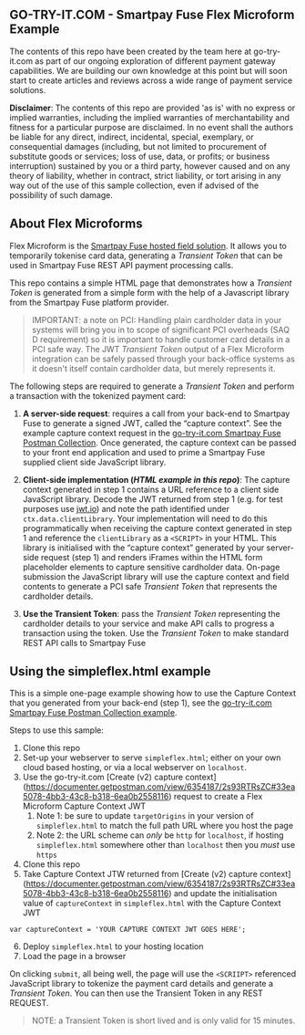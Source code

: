 ## GO-TRY-IT.COM - Smartpay Fuse Flex Microform Example
The contents of this repo have been created by the team here at go-try-it.com as part of our ongoing exploration of different payment gateway capabilities. We are building our own knowledge at this point but will soon start to create articles and reviews across a wide range of payment service solutions.

**Disclaimer**: The contents of this repo are provided 'as is' with no express or implied warranties, including the implied warranties of merchantability and fitness for a particular purpose are disclaimed. In no event shall the authors be liable for any direct, indirect, incidental, special, exemplary, or consequential damages (including, but not limited to procurement of substitute goods or services; loss of use, data, or profits; or business interruption) sustained by you or a third party, however caused and on any theory of liability, whether in contract, strict liability, or tort arising in any way out of the use of this sample collection, even if advised of the possibility of such damage.

## About Flex Microforms
Flex Microform is the [Smartpay Fuse hosted field solution](https://developer.smartpayfuse.barclaycard/barclays/quick-start-guides/hosted-fields.html). It allows you to temporarily tokenise card data, generating a *Transient Token* that can be used in Smartpay Fuse REST API payment processing calls.

This repo contains a simple HTML page that demonstrates how a *Transient Token* is generated from a simple form with the help of a Javascript library from the Smartpay Fuse platform provider. 

> IMPORTANT: a note on PCI: Handling plain cardholder data in your systems will bring you in to scope of significant PCI overheads (SAQ D requirement) so it is important to handle customer card details in a PCI safe way. The JWT *Transient Token* output of a Flex Microform integration can be safely passed through your back-office systems as it doesn't itself contain cardholder data, but merely represents it.  

The following steps are required to generate a *Transient Token* and perform a transaction with the tokenized payment card:

1. **A server-side request**: requires a call from your back-end to Smartpay Fuse to generate a signed JWT, called the “capture context”. See the example capture context request in the [go-try-it.com Smartpay Fuse Postman Collection](https://documenter.getpostman.com/view/6354187/2s93RTRsZC#33ea5078-4bb3-43c8-b318-6ea0b2558116). Once generated, the capture context can be passed to your front end application and used to prime a Smartpay Fuse supplied client side JavaScript library.  
   
2. **Client-side implementation (*HTML example in this repo*)**: The capture context generated in step 1 contains a URL reference to a client side JavaScript library. Decode the JWT returned from step 1 (e.g. for test purposes use [jwt.io](https://jwt.io/)) and note the path identified under `ctx.data.clientLibrary`. Your implementation will need to do this programmatically when receiving the capture context generated in step 1 and reference the `clientLibrary` as a `<SCRIPT>` in your HTML. This library is initialised with the “capture context” generated by your server-side request (step 1) and renders iFrames within the HTML form placeholder elements to capture sensitive cardholder data. On-page submission the JavaScript library will use the capture context and field contents to generate a PCI safe *Transient Token* that represents the cardholder details. 
   
3. **Use the Transient Token**: pass the *Transient Token* representing the cardholder details to your service and make API calls to progress a transaction using the token. Use the *Transient Token* to make standard REST API calls to Smartpay Fuse 

## Using the simpleflex.html example
This is a simple one-page example showing how to use the Capture Context that you generated from your back-end (step 1), see the [go-try-it.com Smartpay Fuse Postman Collection example](https://documenter.getpostman.com/view/6354187/2s93RTRsZC#33ea5078-4bb3-43c8-b318-6ea0b2558116). 

Steps to use this sample:

1. Clone this repo 
2. Set-up your webserver to serve `simpleflex.html`; either on your own cloud based hosting, or via a local webserver on `localhost`.
3. Use the go-try-it.com [Create (v2) capture context] (https://documenter.getpostman.com/view/6354187/2s93RTRsZC#33ea5078-4bb3-43c8-b318-6ea0b2558116) request to create a Flex Microform Capture Context JWT
   1. Note 1: be sure to update `targetOrigins` in your version of `simpleflex.html` to match the full path URL where you host the page
   2. Note 2: the URL scheme can *only* be `http` for `localhost`, if hosting `simpleflex.html` somewhere other than `localhost` then you *must* use `https`
4. Clone this repo
5. Take Capture Context JTW returned from [Create (v2) capture context] (https://documenter.getpostman.com/view/6354187/2s93RTRsZC#33ea5078-4bb3-43c8-b318-6ea0b2558116) and update the initialisation value of `captureContext` in `simpleflex.html` with the Capture Context JWT 
   
```
var captureContext = 'YOUR CAPTURE CONTEXT JWT GOES HERE';
```

6. Deploy `simpleflex.html` to your hosting location
7. Load the page in a browser

On clicking `submit`, all being well, the page will use the `<SCRIIPT>` referenced JavaScript library to tokenize the payment card details and generate a *Transient Token*. You can then use the Transient Token in any REST REQUEST.

> NOTE: a Transient Token is short lived and is only valid for 15 minutes. 
